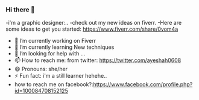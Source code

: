 ### Hi there 👋
-i'm a graphic designer:..
-check out my new ideas on fiverr.
-Here are some ideas to get you started:
https://www.fiverr.com/share/0vom4a
- 🔭 I’m currently working on Fiverr
- 🌱 I’m currently learning New techniques
- 🤔 I’m looking for help with ...
- 📫 How to reach me: from twitter:
https://twitter.com/ayeshah0608
- 😄 Pronouns: she/her
- ⚡ Fun fact: i'm a still learner hehehe..
- how to reach me on facebook?:https://www.facebook.com/profile.php?id=100084708152125 
